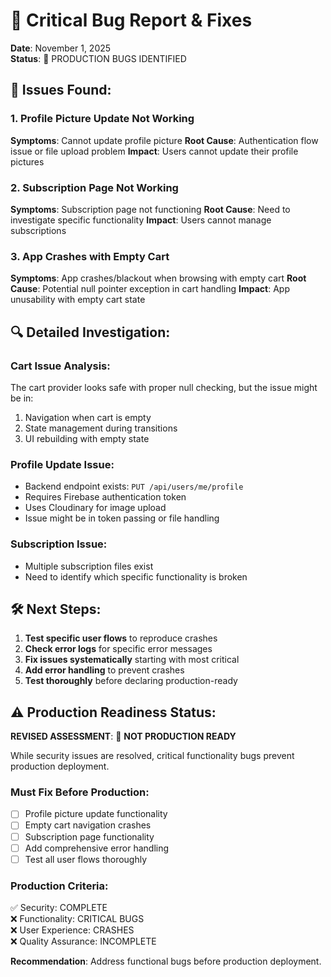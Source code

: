 # 🐛 Critical Bug Report & Fixes

**Date**: November 1, 2025  
**Status**: 🔴 PRODUCTION BUGS IDENTIFIED

## 🚨 Issues Found:

### 1. Profile Picture Update Not Working
**Symptoms**: Cannot update profile picture
**Root Cause**: Authentication flow issue or file upload problem
**Impact**: Users cannot update their profile pictures

### 2. Subscription Page Not Working  
**Symptoms**: Subscription page not functioning
**Root Cause**: Need to investigate specific functionality
**Impact**: Users cannot manage subscriptions

### 3. App Crashes with Empty Cart
**Symptoms**: App crashes/blackout when browsing with empty cart
**Root Cause**: Potential null pointer exception in cart handling
**Impact**: App unusability with empty cart state

## 🔍 Detailed Investigation:

### Cart Issue Analysis:
The cart provider looks safe with proper null checking, but the issue might be in:
1. Navigation when cart is empty
2. State management during transitions
3. UI rebuilding with empty state

### Profile Update Issue:
- Backend endpoint exists: `PUT /api/users/me/profile`
- Requires Firebase authentication token
- Uses Cloudinary for image upload
- Issue might be in token passing or file handling

### Subscription Issue:
- Multiple subscription files exist
- Need to identify which specific functionality is broken

## 🛠 Next Steps:

1. **Test specific user flows** to reproduce crashes
2. **Check error logs** for specific error messages
3. **Fix issues systematically** starting with most critical
4. **Add error handling** to prevent crashes
5. **Test thoroughly** before declaring production-ready

## ⚠️ Production Readiness Status:

**REVISED ASSESSMENT**: 🔴 **NOT PRODUCTION READY**

While security issues are resolved, critical functionality bugs prevent production deployment.

### Must Fix Before Production:
- [ ] Profile picture update functionality
- [ ] Empty cart navigation crashes  
- [ ] Subscription page functionality
- [ ] Add comprehensive error handling
- [ ] Test all user flows thoroughly

### Production Criteria:
✅ Security: COMPLETE  
❌ Functionality: CRITICAL BUGS  
❌ User Experience: CRASHES  
❌ Quality Assurance: INCOMPLETE  

**Recommendation**: Address functional bugs before production deployment.
